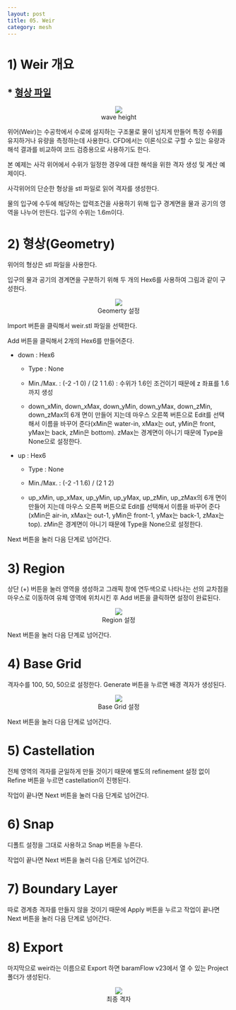 ```yaml
---
layout: post
title: 05. Weir
category: mesh
---
```


# 1) Weir 개요

## * [형상 파일](https://drive.google.com/file/d/1GAW7sYRYS07-To1PhH5QCLTAK29bbbuu/view?usp=sharing) 

<p align='center'>
    <img src="https://github.com/nextfoam/baram-pages/raw/main/screenshots/mesh/weir/main.png"><br> wave height
</p>

위어(Weir)는 수공학에서 수로에 설지하는 구조물로 물이 넘치게 만들어 특정 수위를 유지하거나 유량을 측정하는데 사용한다. CFD에서는 이론식으로 구할 수 있는 유량과 해석 결과를 비교하여 코드 검증용으로 사용하기도 한다.

본 예제는 사각 위어에서 수위가 일정한 경우에 대한 해석을 위한 격자 생성 및 계산 예제이다.

사각위어의 단순한 형상을 stl 파일로 읽어 격자를 생성한다.

물의 입구에 수두에 해당하는 압력조건을 사용하기 위해 입구 경계면을 물과 공기의 영역을 나누어 만든다. 입구의 수위는 1.6m이다.

# 2) 형상(Geometry)

위어의 형상은 stl 파일을 사용한다. 

입구의 물과 공기의 경계면을 구분하기 위해 두 개의 Hex6를 사용하여 그림과 같이 구성한다. 

<p align='center'>
    <img src="https://github.com/nextfoam/baram-pages/raw/main/screenshots/mesh/weir/geom.png"><br> Geomerty 설정
</p>

Import 버튼을 클릭해서 weir.stl 파일을 선택한다.

Add 버튼을 클릭해서 2개의 Hex6를 만들어준다. 

* down : Hex6

  + Type : None
  
  + Min./Max. : (-2 -1 0) / (2 1 1.6) : 수위가 1.6인 조건이기 때문에 z 좌표를 1.6까지 생성 
  
  + down_xMin, down_xMax, down_yMin, down_yMax, down_zMin, down_zMax의 6개 면이 만들어 지는데 마우스 오른쪽 버튼으로 Edit를 선택해서 이름을 바꾸어 준다(xMin은 water-in, xMax는 out, yMin은 front, yMax는 back, zMin은 bottom). zMax는 경계면이 아니기 때문에 Type을 None으로 설정한다.
  
* up : Hex6

  + Type : None
  
  + Min./Max. : (-2 -1 1.6) / (2 1 2)
  
  + up_xMin, up_xMax, up_yMin, up_yMax, up_zMin, up_zMax의 6개 면이 만들어 지는데 마우스 오른쪽 버튼으로 Edit를 선택해서 이름을 바꾸어 준다(xMin은 air-in, xMax는 out-1, yMin은 front-1, yMax는 back-1, zMax는 top). zMin은 경계면이 아니기 때문에 Type을 None으로 설정한다. 
 
Next 버튼을 눌러 다음 단계로 넘어간다.

# 3) Region

상단 (+) 버튼을 눌러 영역을 생성하고 그래픽 창에 연두색으로 나타나는 선의 교차점을 마우스로 이동하여 유체 영역에 위치시킨 후 Add 버튼을 클릭하면 설정이 완료된다.

<p align='center'>
    <img src="https://github.com/nextfoam/baram-pages/raw/main/screenshots/mesh/weir/region.png"><br> Region 설정
</p>

Next 버튼을 눌러 다음 단계로 넘어간다.

# 4) Base Grid

격자수를 100, 50, 50으로 설정한다. Generate 버튼을 누르면 배경 격자가 생성된다.

<p align='center'>
    <img src="https://github.com/nextfoam/baram-pages/raw/main/screenshots/mesh/weir/baseGrid.png"><br> Base Grid 설정
</p>

Next 버튼을 눌러 다음 단계로 넘어간다.

# 5) Castellation

전체 영역의 격자를 균일하게 만들 것이기 때문에 별도의 refinement 설정 없이 Refine 버튼을 누르면 castellation이 진행된다.

작업이 끝나면 Next 버튼을 눌러 다음 단계로 넘어간다.

# 6) Snap

디폴트 설정을 그대로 사용하고 Snap 버튼을 누른다.

작업이 끝나면 Next 버튼을 눌러 다음 단계로 넘어간다.

# 7) Boundary Layer

따로 경계층 격자를 만들지 않을 것이기 때문에 Apply 버튼을 누르고 작업이 끝나면 Next 버튼을 눌러 다음 단계로 넘어간다.
  
# 8) Export

마지막으로 weir라는 이름으로 Export 하면 baramFlow v23에서 열 수 있는 Project 폴더가 생성된다.

<p align='center'>
    <img src="https://github.com/nextfoam/baram-pages/raw/main/screenshots/mesh/weir/finalMesh.png"><br> 최종 격자
</p>




